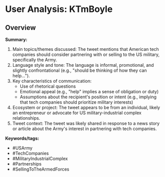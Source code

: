 # User Analysis: KTmBoyle

## Overview

**Summary:**

1. Main topics/themes discussed: The tweet mentions that American tech companies should consider partnering with or selling to the US military, specifically the Army.
2. Language style and tone: The language is informal, promotional, and slightly confrontational (e.g., "should be thinking of how they can help...").
3. Key characteristics of communication:
	* Use of rhetorical questions
	* Emotional appeal (e.g., "help" implies a sense of obligation or duty)
	* Assumptions about the recipient's position or intent (e.g., implying that tech companies should prioritize military interests)
4. Ecosystem or project: The tweet appears to be from an individual, likely an entrepreneur or advocate for US military-industrial complex relationships.
5. Tweet context:
The tweet was likely shared in response to a news story or article about the Army's interest in partnering with tech companies.

**Keywords/tags:**

* #USArmy
* #TechCompanies
* #MilitaryIndustrialComplex
* #Partnerships
* #SellingToTheArmedForces